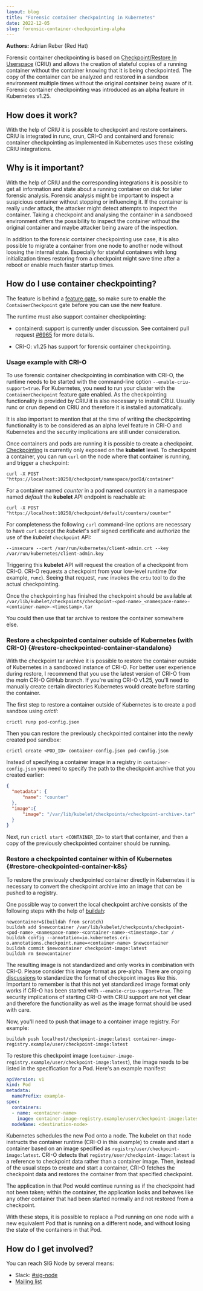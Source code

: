 ```yaml
---
layout: blog
title: "Forensic container checkpointing in Kubernetes"
date: 2022-12-05
slug: forensic-container-checkpointing-alpha
---
```


**Authors:** Adrian Reber (Red Hat)

Forensic container checkpointing is based on [Checkpoint/Restore In
Userspace](https://criu.org/) (CRIU) and allows the creation of stateful copies
of a running container without the container knowing that it is being
checkpointed.  The copy of the container can be analyzed and restored in a
sandbox environment multiple times without the original container being aware
of it. Forensic container checkpointing was introduced as an alpha feature in
Kubernetes v1.25.

## How does it work?

With the help of CRIU it is possible to checkpoint and restore containers.
CRIU is integrated in runc, crun, CRI-O and containerd and forensic container
checkpointing as implemented in Kubernetes uses these existing CRIU
integrations.

## Why is it important?

With the help of CRIU and the corresponding integrations it is possible to get
all information and state about a running container on disk for later forensic
analysis. Forensic analysis might be important to inspect a suspicious
container without stopping or influencing it. If the container is really under
attack, the attacker might detect attempts to inspect the container. Taking a
checkpoint and analysing the container in a sandboxed environment offers the
possibility to inspect the container without the original container and maybe
attacker being aware of the inspection.

In addition to the forensic container checkpointing use case, it is also
possible to migrate a container from one node to another node without loosing
the internal state. Especially for stateful containers with long initialization
times restoring from a checkpoint might save time after a reboot or enable much
faster startup times.

## How do I use container checkpointing?

The feature is behind a [feature gate][container-checkpoint-feature-gate], so
make sure to enable the `ContainerCheckpoint` gate before you can use the new
feature.

The runtime must also support container checkpointing:

* containerd: support is currently under discussion. See containerd
  pull request [#6965][containerd-checkpoint-restore-pr] for more details.

* CRI-O: v1.25 has support for forensic container checkpointing.

[containerd-checkpoint-restore-pr]: https://github.com/containerd/containerd/pull/6965
[container-checkpoint-feature-gate]: https://kubernetes.io/docs/reference/command-line-tools-reference/feature-gates/

### Usage example with CRI-O

To use forensic container checkpointing in combination with CRI-O, the runtime
needs to be started with the command-line option `--enable-criu-support=true`.
For Kubernetes, you need to run your cluster with the `ContainerCheckpoint`
feature gate enabled. As the checkpointing functionality is provided by CRIU it
is also necessary to install CRIU.  Usually runc or crun depend on CRIU and
therefore it is installed automatically.

It is also important to mention that at the time of writing the checkpointing functionality is
to be considered as an alpha level feature in CRI-O and Kubernetes and the
security implications are still under consideration.

Once containers and pods are running it is possible to create a checkpoint.
[Checkpointing](https://kubernetes.io/docs/reference/node/kubelet-checkpoint-api/)
is currently only exposed on the **kubelet** level. To checkpoint a container,
you can run `curl` on the node where that container is running, and trigger a
checkpoint:

```shell
curl -X POST "https://localhost:10250/checkpoint/namespace/podId/container"
```

For a container named *counter* in a pod named *counters* in a namespace named
*default* the **kubelet** API endpoint is reachable at:

```shell
curl -X POST "https://localhost:10250/checkpoint/default/counters/counter"
```

For completeness the following `curl` command-line options are necessary to
have `curl` accept the *kubelet*'s self signed certificate and authorize the
use of the *kubelet* `checkpoint` API:

```shell
--insecure --cert /var/run/kubernetes/client-admin.crt --key /var/run/kubernetes/client-admin.key
```

Triggering this **kubelet** API will request the creation of a checkpoint from
CRI-O. CRI-O requests a checkpoint from your low-level runtime (for example,
`runc`). Seeing that request, `runc` invokes the `criu` tool
to do the actual checkpointing.

Once the checkpointing has finished the checkpoint should be available at
`/var/lib/kubelet/checkpoints/checkpoint-<pod-name>_<namespace-name>-<container-name>-<timestamp>.tar`

You could then use that tar archive to restore the container somewhere else.

### Restore a checkpointed container outside of Kubernetes (with CRI-O) {#restore-checkpointed-container-standalone}

With the checkpoint tar archive it is possible to restore the container outside
of Kubernetes in a sandboxed instance of CRI-O. For better user experience
during restore, I recommend that you use the latest version of CRI-O from the
*main* CRI-O GitHub branch. If you're using CRI-O v1.25, you'll need to
manually create certain directories Kubernetes would create before starting the
container.

The first step to restore a container outside of Kubernetes is to create a pod sandbox
using *crictl*:
```shell
crictl runp pod-config.json
```

Then you can restore the previously checkpointed container into the newly created pod sandbox:
```shell
crictl create <POD_ID> container-config.json pod-config.json
```

Instead of specifying a container image in a registry in `container-config.json`
you need to specify the path to the checkpoint archive that you created earlier:
```json
{
  "metadata": {
      "name": "counter"
  },
  "image":{
      "image": "/var/lib/kubelet/checkpoints/<checkpoint-archive>.tar"
  }
}
```

Next, run `crictl start <CONTAINER_ID>` to start that container, and then a
copy of the previously checkpointed container should be running.

### Restore a checkpointed container within of Kubernetes {#restore-checkpointed-container-k8s}

To restore the previously checkpointed container directly in Kubernetes it is
necessary to convert the checkpoint archive into an image that can be pushed to
a registry.

One possible way to convert the local checkpoint archive consists of the
following steps with the help of [buildah](https://buildah.io/):
```shell
newcontainer=$(buildah from scratch)
buildah add $newcontainer /var/lib/kubelet/checkpoints/checkpoint-<pod-name>_<namespace-name>-<container-name>-<timestamp>.tar /
buildah config --annotation=io.kubernetes.cri-o.annotations.checkpoint.name=<container-name> $newcontainer
buildah commit $newcontainer checkpoint-image:latest
buildah rm $newcontainer
```

The resulting image is not standardized and only works in combination with
CRI-O.  Please consider this image format as pre-alpha. There are ongoing
[discussions][image-spec-discussion] to standardize the format of checkpoint
images like this. Important to remember is that this not yet standardized image
format only works if CRI-O has been started with `--enable-criu-support=true`.
The security implications of starting CRI-O with CRIU support are not yet clear
and therefore the functionality as well as the image format should be used with
care.

Now, you'll need to push that image to a container image registry. For example:
```shell
buildah push localhost/checkpoint-image:latest container-image-registry.example/user/checkpoint-image:latest
```

To restore this checkpoint image (`container-image-registry.example/user/checkpoint-image:latest`), the
image needs to be listed in the specification for a Pod. Here's an example
manifest:
```yaml
apiVersion: v1
kind: Pod
metadata:
  namePrefix: example-
spec:
  containers:
  - name: <container-name>
    image: container-image-registry.example/user/checkpoint-image:latest
  nodeName: <destination-node>
```

Kubernetes schedules the new Pod onto a node. The kubelet on that node
instructs the container runtime (CRI-O in this example) to create and start a
container based on an image specified as `registry/user/checkpoint-image:latest`.
CRI-O detects that `registry/user/checkpoint-image:latest`
is a reference to checkpoint data rather than a container image. Then,
instead of the usual steps to create and start a container,
CRI-O fetches the checkpoint data and restores the container from that
specified checkpoint.

The application in that Pod would continue running as if the checkpoint had not been taken;
within the container, the application looks and behaves like any other container that had been
started normally and not restored from a checkpoint.

With these steps, it is possible to replace a Pod running on one node
with a new equivalent Pod that is running on a different node,
and without losing the state of the containers in that Pod.

[image-spec-discussion]: https://github.com/opencontainers/image-spec/issues/962

## How do I get involved?
You can reach SIG Node by several means:
- Slack: [#sig-node](https://kubernetes.slack.com/messages/sig-node)
- [Mailing list](https://groups.google.com/forum/#!forum/kubernetes-sig-node)
